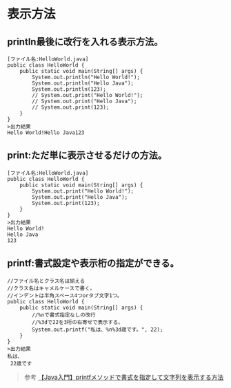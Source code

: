 # 表示方法  
## println最後に改行を入れる表示方法。  
```
[ファイル名:HelloWorld.java]
public class HelloWorld {
    public static void main(String[] args) {
        System.out.println("Hello World!");
        System.out.println("Hello Java");
        System.out.println(123);
        // System.out.print("Hello World!");
        // System.out.print("Hello Java");
        // System.out.print(123);
    }
}
>出力結果
Hello World!Hello Java123
```

## print:ただ単に表示させるだけの方法。
```
[ファイル名:HelloWorld.java]
public class HelloWorld {
    public static void main(String[] args) {
        System.out.print("Hello World!");
        System.out.print("Hello Java");
        System.out.print(123);
    }
}
>出力結果
Hello World!
Hello Java
123
```

## printf:書式設定や表示桁の指定ができる。  
```
//ファイル名とクラス名は揃える
//クラス名はキャメルケースで書く。
//インデントは半角スペース4つorタブ文字1つ。
public class HelloWorld {
    public static void main(String[] args) {
        //%nで書式指定なしの改行
        //%3dで22を3桁の右寄せで表示する。
        System.out.printf("私は、%n%3d歳です。", 22);
    }
}
>出力結果
私は、
 22歳です
```
> 参考
[【Java入門】printfメソッドで書式を指定して文字列を表示する方法](https://www.sejuku.net/blog/43246)
